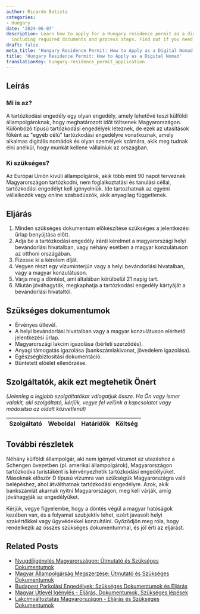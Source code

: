 ```yaml
---
author: Ricardo Batista
categories:
- Hungary
date: '2024-06-07'
description: Learn how to apply for a Hungary residence permit as a digital nomad,
  including required documents and process steps. Find out if you need a visa first.
draft: false
meta_title: 'Hungary Residence Permit: How to Apply as a Digital Nomad'
title: 'Hungary Residence Permit: How to Apply as a Digital Nomad'
translationKey: hungary-residence_permit_application
---
```



## Leírás
### Mi is az?
A tartózkodási engedély egy olyan engedély, amely lehetővé teszi külföldi állampolgároknak, hogy meghatározott időt töltsenek Magyarországon. Különböző típusú tartózkodási engedélyek léteznek, de ezek az utasítások főként az "egyéb célú" tartózkodási engedélyre vonatkoznak, amely alkalmas digitális nomádok és olyan személyek számára, akik meg tudnak élni anélkül, hogy munkát kellene vállalniuk az országban.

### Ki szükséges?
Az Európai Unión kívüli állampolgárok, akik több mint 90 napot terveznek Magyarországon tartózkodni, nem foglalkoztatási és tanulási céllal, tartózkodási engedélyt kell igényelniük. Ide tartozhatnak az egyéni vállalkozók vagy online szabadúszók, akik anyagilag függetlenek.

## Eljárás
1. Minden szükséges dokumentum előkészítése szükséges a jelentkezési űrlap benyújtása előtt.
2. Adja be a tartózkodási engedély iránti kérelmet a magyarországi helyi bevándorlási hivatalban, vagy néhány esetben a magyar konzulátuson az otthoni országában.
3. Fizesse ki a kérelem díját.
4. Vegyen részt egy vízuminterjún vagy a helyi bevándorlási hivatalban, vagy a magyar konzulátuson.
5. Várja meg a döntést, ami általában körülbelül 21 napig tart.
6. Miután jóváhagyták, megkaphatja a tartózkodási engedély kártyáját a bevándorlási hivataltól.

## Szükséges dokumentumok
- Érvényes útlevél.
- A helyi bevándorlási hivatalban vagy a magyar konzulátuson elérhető jelentkezési űrlap.
- Magyarországi lakcím igazolása (bérleti szerződés).
- Anyagi támogatás igazolása (bankszámlakivonat, jövedelem igazolása).
- Egészségbiztosítási dokumentáció.
- Büntetett előélet ellenőrzése.

## Szolgáltatók, akik ezt megtehetik Önért

_(Jelenleg a legjobb szolgáltatókat válogatjuk össze. Ha Ön vagy ismer valakit, aki szolgáltató, kérjük, vegye fel velünk a kapcsolatot vagy módosítsa az oldalt közvetlenül)_

| Szolgáltató     |     Weboldal    |     Határidők    |       Költség     |
| --------------- | --------------- |  :-------------: | :-------------: |

## További részletek
Néhány külföldi állampolgár, aki nem igényel vízumot az utazáshoz a Schengen övezetben (pl. amerikai állampolgárok), Magyarországon tartózkodva turistáként is kérvényezhetik tartózkodási engedélyüket. Másoknak először D típusú vízumra van szükségük Magyarországra való belépéshez, ahol átválthatnak tartózkodási engedélyre. Azok, akik bankszámlát akarnak nyitni Magyarországon, meg kell várják, amíg jóváhagyják az engedélyüket.

Kérjük, vegye figyelembe, hogy a döntés végül a magyar hatóságok kezében van, és a folyamat szubjektív lehet, ezért javasolt helyi szakértőkkel vagy ügyvédekkel konzultálni. Győződjön meg róla, hogy rendelkezik az összes szükséges dokumentummal, és jól érti az eljárást.


## Related Posts

- [Nyugdíjigénylés Magyarországon: Útmutató és Szükséges Dokumentumok](https://tramitit.com/hu/guides/hungary/nyugdij_igenylese/)
- [Magyar Állampolgárság Megszerzése: Útmutató és Szükséges Dokumentumok](https://tramitit.com/hu/guides/hungary/allampolgarsagi_kerelmek/)
- [Budapest Parkolási Engedélyek: Szükséges Dokumentumok és Eljárás](https://tramitit.com/hu/guides/hungary/parkolasi_engedely_igenylese/)
- [Magyar Útlevél Igénylés - Eljárás, Dokumentumok, Szükséges lépések](https://tramitit.com/hu/guides/hungary/utlevel_igenylese/)
- [Lakcímváltoztatás Magyarországon - Eljárás és Szükséges Dokumentumok](https://tramitit.com/hu/guides/hungary/lakohely_bejelentese/)
